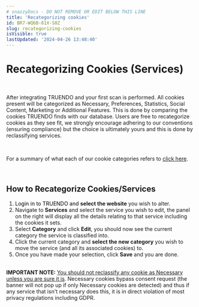 ```yaml
---
# snazzyDocs - DO NOT REMOVE OR EDIT BELOW THIS LINE
title: 'Recategorizing cookies'
id: BR7-WQ6B-81X-S0Z
slug: recategorizing-cookies
isVisible: true
lastUpdated: '2024-04-26 13:48:40'
---
```

# Recategorizing Cookies (Services)

<br />

After integrating TRUENDO and your first scan is performed. All cookies present will be categorized as Necessary, Preferences, Statistics, Social Content, Marketing or Additional Features. This is done by comparing the cookies TRUENDO finds with our database. Users are free to recategorize cookies as they see fit, we strongly encourage adhering to our conventions (ensuring compliance) but the choice is ultimately yours and this is done by reclassifying services.

<br />

For a summary of what each of our cookie categories refers to [click here](http:#?target=0EB-94M4-TBP-GIU).

<br />

## How to Recategorize Cookies/Services

1.  <span style="color:rgb(0, 0, 0);"><span style="background-color:rgb(255, 255, 255);">Login in to TRUENDO and </span></span> **select the website** you wish to alter.
2.  Navigate to **Services** and select the service you wish to edit, the panel on the right will display all the details relating to that service including the cookies it sets.
3.  Select **Category** and click **Edit**, you should now see the current category the service is classified into.
4.  Click the current category and **select the new category** you wish to move the service (and all its associated cookies) to.
5.  Once you have made your selection, click **Save** and you are done.

<br />

<div class="sd-callout" data-callout-type="alert"><strong>IMPORTANT NOTE:</strong> <u>You should not reclassify any cookie as Necessary unless you are sure it is</u>. Necessary cookies bypass consent request (the banner will not pop up if only Necessary cookies are detected) and thus if any service that isn't necessary does this, it is in direct violation of most privacy regulations including GDPR.</div>

<br />